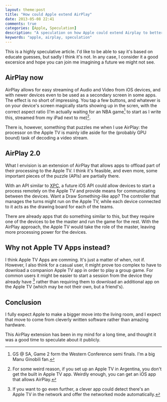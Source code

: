 ```yaml
---
layout: theme:post
title: "How could Apple extend AirPlay"
date: 2013-05-08 22:41
comments: true
categories: [Apple, Speculation]
description: "A speculation on how Apple could extend Airplay to better use the Apple TV processor"
keywords: "apple, airplay, speculation"
---
```

This is a highly speculative article. I'd like to be able to say it's based on educate guesses, but sadly
I think it's not. 
In any case, I consider it a good excersice and hope you can join me imagining a future we might not see.

AirPlay now
-----------
AirPlay allows for easy streaming of Audio and Video from iOS devices, and with newer devices even to be
used as a secondary screen in some apps. The effect is no short of impressing. You tap a few buttons,
and whatever is on your device's screen magically starts showing up in the scren, with the correct
aspect ratio (I'm actually waiting for an NBA game[^SpursGame] to start as I write this, streamed
from my iPad next to me)[^NBAArg].
 
There is, however, something that puzzles me when I use AirPlay: the processor on the Apple TV is mainly idle
aside for the (probably GPU bound) task of decoding a video stream.

AirPlay 2.0
-----------
What I envision is an extension of AirPlay that allows apps to offload part of their processing to the Apple 
TV.
I think it's feasible, and even more, some important pieces of the puzzle (APIs) are partially there.

With an API similar to [XPC], a future iOS API could allow devices to start a process remotely on the Apple
TV and provide means for communicating between the devices.
Want a Draw Something-like app? The controller that manages the turns might run on the Apple TV, while each device
connected to it acts as the drawing board for each of the teams.

There are already apps that do something similar to this, but they require one of the devices to be the
master and run the game for the rest. With the AirPlay approach, the Apple TV would take the role of the
master, leaving more processing power for the devices.

Why not Apple TV Apps instead?
------------------------------
I think Apple TV Apps are comming. It's just a matter of when, not if.  
However, I also think for a casual user, it might prove too complex to have to download a companion
Apple TV app in order to play a group game.
For common users it might be easier to  start a session from the device they already have [^ItCanAlsoAsk]
rather than requiring them to download an additional app on the Apple TV (which may be not their own, but a
friend's).

Conclusion
----------
I fully expect Apple to make a bigger move into the living room, and I expect that move to come from cleverly
written software rather than amazing hardware.

This AirPlay extension has been in my mind for a long time, and thought it was a good time to speculate
about it publicly.

[^SpursGame]: GS @ SA, Game 2 form the Western Conference semi finals. I'm a big Manu Ginobili fan.

[^NBAArg]: For some weird reason, if you set up an Apple TV in Argentina, you don't get the built in Apple TV app. Weirdly enough, you can get an iOS app that allows AirPlay.

[XPC]: http://developer.apple.com/library/mac/#documentation/MacOSX/Conceptual/BPSystemStartup/Chapters/CreatingXPCServices.html

[^ItCanAlsoAsk]: If you want to go even further, a clever app could detect there's an Apple TV in the network and offer the networked mode automatically.
